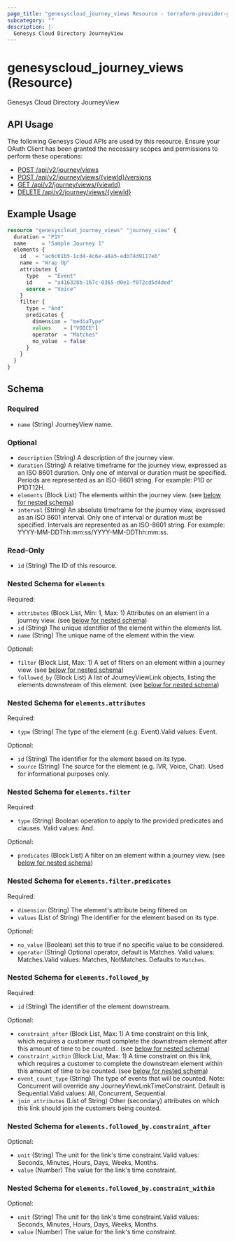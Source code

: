 ```yaml
---
page_title: "genesyscloud_journey_views Resource - terraform-provider-genesyscloud"
subcategory: ""
description: |-
  Genesys Cloud Directory JourneyView
---
```

# genesyscloud_journey_views (Resource)

Genesys Cloud Directory JourneyView

## API Usage
The following Genesys Cloud APIs are used by this resource. Ensure your OAuth Client has been granted the necessary scopes and permissions to perform these operations:

* [POST /api/v2/journey/views](https://developer.genesys.cloud/platform/preview-apis#post-api-v2-journey-views)
* [POST /api/v2/journey/views/{viewId}/versions](https://developer.genesys.cloud/platform/preview-apis#post-api-v2-journey-views--viewId--versions)
* [GET /api/v2/journey/views/{viewId}](https://developer.genesys.cloud/platform/preview-apis#get-api-v2-journey-views--viewId-)
* [DELETE /api/v2/journey/views/{viewId}](https://developer.genesys.cloud/platform/preview-apis#delete-api-v2-journey-views--viewId-)

## Example Usage

```terraform
resource "genesyscloud_journey_views" "journey_view" {
  duration = "P1Y"
  name     = "Sample Journey 1"
  elements {
    id   = "ac6c61b5-1cd4-4c6e-a8a5-edb74d9117eb"
    name = "Wrap Up"
    attributes {
      type   = "Event"
      id     = "a416328b-167c-0365-d0e1-f072cd5d4ded"
      source = "Voice"
    }
    filter {
      type = "And"
      predicates {
        dimension = "mediaType"
        values    = ["VOICE"]
        operator  = "Matches"
        no_value  = false
      }
    }
  }
}
```

<!-- schema generated by tfplugindocs -->
## Schema

### Required

- `name` (String) JourneyView name.

### Optional

- `description` (String) A description of the journey view.
- `duration` (String) A relative timeframe for the journey view, expressed as an ISO 8601 duration. Only one of interval or duration must be specified. Periods are represented as an ISO-8601 string. For example: P1D or P1DT12H.
- `elements` (Block List) The elements within the journey view. (see [below for nested schema](#nestedblock--elements))
- `interval` (String) An absolute timeframe for the journey view, expressed as an ISO 8601 interval. Only one of interval or duration must be specified. Intervals are represented as an ISO-8601 string. For example: YYYY-MM-DDThh:mm:ss/YYYY-MM-DDThh:mm:ss.

### Read-Only

- `id` (String) The ID of this resource.

<a id="nestedblock--elements"></a>
### Nested Schema for `elements`

Required:

- `attributes` (Block List, Min: 1, Max: 1) Attributes on an element in a journey view. (see [below for nested schema](#nestedblock--elements--attributes))
- `id` (String) The unique identifier of the element within the elements list.
- `name` (String) The unique name of the element within the view.

Optional:

- `filter` (Block List, Max: 1) A set of filters on an element within a journey view. (see [below for nested schema](#nestedblock--elements--filter))
- `followed_by` (Block List) A list of JourneyViewLink objects, listing the elements downstream of this element. (see [below for nested schema](#nestedblock--elements--followed_by))

<a id="nestedblock--elements--attributes"></a>
### Nested Schema for `elements.attributes`

Required:

- `type` (String) The type of the element (e.g. Event).Valid values: Event.

Optional:

- `id` (String) The identifier for the element based on its type.
- `source` (String) The source for the element (e.g. IVR, Voice, Chat). Used for informational purposes only.


<a id="nestedblock--elements--filter"></a>
### Nested Schema for `elements.filter`

Required:

- `type` (String) Boolean operation to apply to the provided predicates and clauses. Valid values: And.

Optional:

- `predicates` (Block List) A filter on an element within a journey view. (see [below for nested schema](#nestedblock--elements--filter--predicates))

<a id="nestedblock--elements--filter--predicates"></a>
### Nested Schema for `elements.filter.predicates`

Required:

- `dimension` (String) The element's attribute being filtered on
- `values` (List of String) The identifier for the element based on its type.

Optional:

- `no_value` (Boolean) set this to true if no specific value to be considered.
- `operator` (String) Optional operator, default is Matches. Valid values: Matches.Valid values: Matches, NotMatches. Defaults to `Matches`.



<a id="nestedblock--elements--followed_by"></a>
### Nested Schema for `elements.followed_by`

Required:

- `id` (String) The identifier of the element downstream.

Optional:

- `constraint_after` (Block List, Max: 1) A time constraint on this link, which requires a customer must complete the downstream element after this amount of time to be counted.. (see [below for nested schema](#nestedblock--elements--followed_by--constraint_after))
- `constraint_within` (Block List, Max: 1) A time constraint on this link, which requires a customer to complete the downstream element within this amount of time to be counted. (see [below for nested schema](#nestedblock--elements--followed_by--constraint_within))
- `event_count_type` (String) The type of events that will be counted. Note: Concurrent will override any JourneyViewLinkTimeConstraint. Default is Sequential.Valid values: All, Concurrent, Sequential.
- `join_attributes` (List of String) Other (secondary) attributes on which this link should join the customers being counted.

<a id="nestedblock--elements--followed_by--constraint_after"></a>
### Nested Schema for `elements.followed_by.constraint_after`

Optional:

- `unit` (String) The unit for the link's time constraint.Valid values: Seconds, Minutes, Hours, Days, Weeks, Months.
- `value` (Number) The value for the link's time constraint.


<a id="nestedblock--elements--followed_by--constraint_within"></a>
### Nested Schema for `elements.followed_by.constraint_within`

Optional:

- `unit` (String) The unit for the link's time constraint.Valid values: Seconds, Minutes, Hours, Days, Weeks, Months.
- `value` (Number) The value for the link's time constraint.

